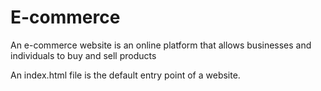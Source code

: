 # E-commerce
An e-commerce website is an online platform that allows businesses and individuals to buy and sell products

An index.html file is the default entry point of a website. 
